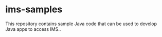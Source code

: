 # ims-samples
This repository contains sample Java code that can be used to develop Java apps to access IMS..
